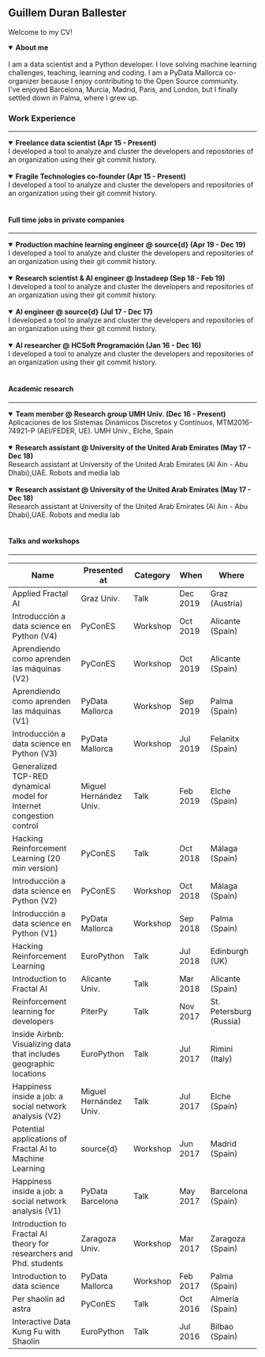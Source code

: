 ## Guillem Duran Ballester

Welcome to my CV!

<details open>
<summary><strong>About me</strong></summary>
<br>
I am a data scientist and a Python developer. I love solving machine learning challenges, teaching, learning and coding.
I am a PyData Mallorca co-organizer because I enjoy contributing to the Open Source community.
<br>
I've enjoyed Barcelona, Murcia, Madrid, Paris, and London, but I finally settled down in Palma, where I grew up.
<br>
</details>



### Work Experience

---

<details open>
<summary><strong>Freelance  data  scientist (Apr 15 - Present)</strong></summary>
I developed a tool to analyze and cluster the developers and repositories of an organization using their git commit history.
</details>
<br>
<details open>
<summary><strong>Fragile Technologies co-founder (Apr 15 - Present)</strong> </summary>
I developed a tool to analyze and cluster the developers and repositories of an organization using their git commit history.
</details>
<br>

#### Full time jobs in private companies
***
<details open>
<summary><strong>Production machine learning engineer @ source{d} (Apr 19 - Dec 19)</strong> </summary>
I developed a tool to analyze and cluster the developers and repositories of an organization using their git commit history.
</details>
<br>
<details open>
<summary><strong>Research scientist & AI engineer @ Instadeep (Sep 18 - Feb 19)</strong> </summary>
I developed a tool to analyze and cluster the developers and repositories of an organization using their git commit history.
</details>
<br>
<details open>
<summary><strong>AI engineer @ source{d} (Jul 17 - Dec 17)</strong> </summary>
I developed a tool to analyze and cluster the developers and repositories of an organization using their git commit history.
</details>
<br>
<details open>
<summary><strong>AI researcher @ HCSoft Programación (Jan 16 - Dec 16)</strong> </summary>
I developed a tool to analyze and cluster the developers and repositories of an organization using their git commit history.
</details>
<br>

#### Academic research
***
<details open>
<summary><strong>Team member @ Research group UMH Univ. (Dec 16 - Present)</strong> </summary>
Aplicaciones de los Sistemas Dinámicos Discretos y Continuos, MTM2016-74921-P  (AEI/FEDER,  UE). UMH Univ., Elche, Spain
</details>
<br>
<details open>
<summary><strong>Research assistant @ University of the United Arab Emirates (May 17 - Dec 18)</strong> </summary>
Research assistant at University of the United Arab Emirates (Al Ain - Abu Dhabi),UAE. Robots and media lab
</details>
<br>
<details open>
<summary><strong>Research assistant @ University of the United Arab Emirates (May 17 - Dec 18)</strong> </summary>
Research assistant at University of the United Arab Emirates (Al Ain - Abu Dhabi),UAE. Robots and media lab
</details>
<br>

#### Talks and workshops
***

| **Name**                                                            |    **Presented at**    | **Category** | **When** |        **Where**        |
|---------------------------------------------------------------------|------------------------|--------------|----------|-------------------------|
| Applied Fractal AI                                                  |       Graz Univ.       |     Talk     | Dec 2019 |      Graz (Austria)     |
| Introducción a data science en Python (V4)                          |         PyConES        |   Workshop   | Oct 2019 |     Alicante (Spain)    |
| Aprendiendo como aprenden las máquinas (V2)                         |         PyConES        |   Workshop   | Oct 2019 |     Alicante (Spain)    |
| Aprendiendo como aprenden las máquinas (V1)                         |     PyData Mallorca    |   Workshop   | Sep 2019 |      Palma (Spain)      |
| Introducción a data science en Python (V3)                          |     PyData Mallorca    |   Workshop   | Jul 2019 |     Felanitx (Spain)    |
| Generalized TCP-RED dynamical model for Internet congestion control | Miguel Hernández Univ. |     Talk     | Feb 2019 |      Elche (Spain)      |
| Hacking Reinforcement Learning (20 min version)                     |         PyConES        |     Talk     | Oct 2018 |      Málaga (Spain)     |
| Introducción a data science en Python (V2)                          |         PyConES        |   Workshop   | Oct 2018 |      Málaga (Spain)     |
| Introducción a data science en Python (V1)                          |     PyData Mallorca    |   Workshop   | Sep 2018 |      Palma (Spain)      |
| Hacking Reinforcement Learning                                      |       EuroPython       |     Talk     | Jul 2018 |      Edinburgh (UK)     |
| Introduction to Fractal AI                                          |     Alicante Univ.     |     Talk     | Mar 2018 |     Alicante (Spain)    |
| Reinforcement learning for developers                               |         PiterPy        |     Talk     | Nov 2017 | St. Petersburg (Russia) |
| Inside Airbnb: Visualizing data that includes geographic locations  |       EuroPython       |     Talk     | Jul 2017 |      Rimini (Italy)     |
| Happiness inside a job: a social network analysis (V2)              | Miguel Hernández Univ. |     Talk     | Jul 2017 |      Elche (Spain)      |
| Potential applications of Fractal AI to Machine Learning            |        source{d}       |   Workshop   | Jun 2017 |      Madrid (Spain)     |
| Happiness inside a job: a social network analysis (V1)              |    PyData Barcelona    |     Talk     | May 2017 |    Barcelona (Spain)    |
| Introduction to Fractal AI theory for researchers and Phd. students |     Zaragoza Univ.     |   Workshop   | Mar 2017 |     Zaragoza (Spain)    |
| Introduction to data science                                        |     PyData Mallorca    |   Workshop   | Feb 2017 |      Palma (Spain)      |
| Per shaolin ad astra                                                |         PyConES        |     Talk     | Oct 2016 |     Almería (Spain)     |
| Interactive Data Kung Fu with Shaolin                               |       EuroPython       |     Talk     | Jul 2016 |      Bilbao (Spain)     |